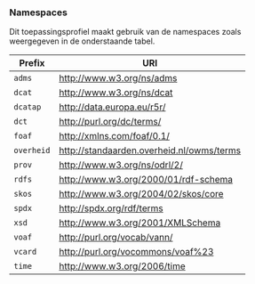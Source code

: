 ### Namespaces

Dit toepassingsprofiel maakt gebruik van de namespaces zoals weergegeven in de onderstaande tabel.

| Prefix     | URI                                       |
| ---------- | ----------------------------------------- |
| `adms`     | http://www.w3.org/ns/adms                 |
| `dcat`     | http://www.w3.org/ns/dcat                 |
| `dcatap`   | http://data.europa.eu/r5r/                |
| `dct`      | http://purl.org/dc/terms/                 |
| `foaf`     | http://xmlns.com/foaf/0.1/                |
| `overheid` | http://standaarden.overheid.nl/owms/terms |
| `prov`     | http://www.w3.org/ns/odrl/2/              |
| `rdfs`     | http://www.w3.org/2000/01/rdf-schema      |
| `skos`     | http://www.w3.org/2004/02/skos/core       |
| `spdx`     | http://spdx.org/rdf/terms                 |
| `xsd`      | http://www.w3.org/2001/XMLSchema          |
| `voaf`     | http://purl.org/vocab/vann/               |
| `vcard`    | http://purl.org/vocommons/voaf%23         |
| `time`     | http://www.w3.org/2006/time               |
